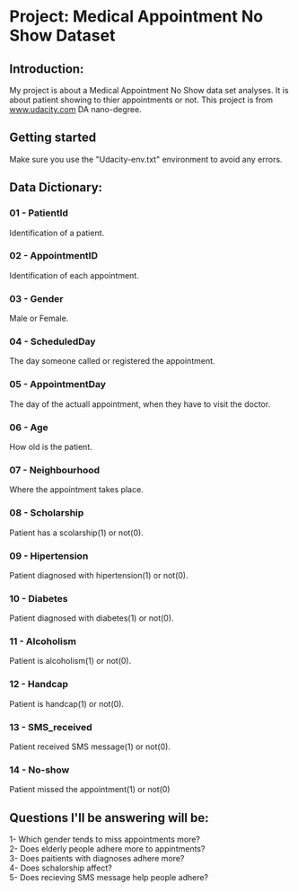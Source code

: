 # Project: Medical Appointment No Show Dataset

## Introduction:  
My project is about a Medical Appointment No Show data set analyses. It is about patient showing to thier appointments or not. This project is from www.udacity.com DA nano-degree.

## Getting started
Make sure you use the "Udacity-env.txt" environment to avoid any errors.

## Data Dictionary:  
### 01 - PatientId
Identification of a patient.  
### 02 - AppointmentID  
Identification of each appointment.  
### 03 - Gender  
Male or Female.  
### 04 - ScheduledDay  
The day someone called or registered the appointment.  
### 05 - AppointmentDay  
The day of the actuall appointment, when they have to visit the doctor.  
### 06 - Age  
How old is the patient.  
### 07 - Neighbourhood  
Where the appointment takes place.  
### 08 - Scholarship  
Patient has a scolarship(1) or not(0).   
### 09 - Hipertension  
Patient diagnosed with hipertension(1) or not(0). 
### 10 - Diabetes  
Patient diagnosed with diabetes(1) or not(0).  
### 11 - Alcoholism  
Patient is alcoholism(1) or not(0).  
### 12 - Handcap  
Patient is handcap(1) or not(0).  
### 13 - SMS_received  
Patient received SMS message(1) or not(0).  
### 14 - No-show  
Patient missed the appointment(1) or not(0)  

## Questions I'll be answering will be:  
1- Which gender tends to miss appointments more?  
2- Does elderly people adhere more to appintments?  
3- Does paitients with diagnoses adhere more?  
4- Does schalorship affect?  
5- Does recieving SMS message help people adhere?  

